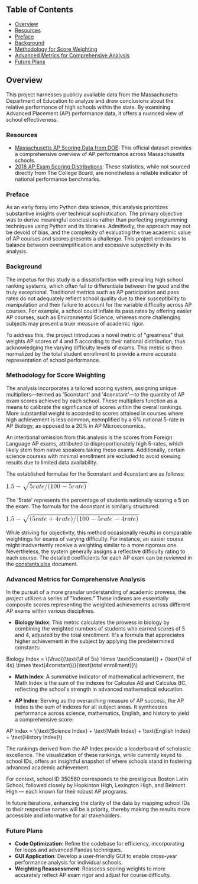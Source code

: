 <script type="text/javascript" async
  src="https://cdnjs.cloudflare.com/ajax/libs/mathjax/2.7.7/MathJax.js?config=TeX-MML-AM_CHTML">
</script>

## Table of Contents
- [Overview](#overview)
- [Resources](#resources)
- [Preface](#preface)
- [Background](#background)
- [Methodology for Score Weighting](#methodology-for-score-weighting)
- [Advanced Metrics for Comprehensive Analysis](#advanced-metrics-for-comprehensive-analysis)
- [Future Plans](#future-plans)

## Overview
This project harnesses publicly available data from the Massachusetts Department of Education to analyze and draw conclusions about the relative performance of high schools within the state. By examining Advanced Placement (AP) performance data, it offers a nuanced view of school effectiveness.

### Resources
- [Massachusetts AP Scoring Data from DOE](http://profiles.doe.mass.edu/statereport/ap.aspx): This official dataset provides a comprehensive overview of AP performance across Massachusetts schools.
- [2018 AP Exam Scoring Distributions](https://www.totalregistration.net/AP-Exam-Registration-Service/AP-Exam-Score-Distributions.php?year=2018): These statistics, while not sourced directly from The College Board, are nonetheless a reliable indicator of national performance benchmarks.

### Preface
As an early foray into Python data science, this analysis prioritizes substantive insights over technical sophistication. The primary objective was to derive meaningful conclusions rather than perfecting programming techniques using Python and its libraries. Admittedly, the approach may not be devoid of bias, and the complexity of evaluating the true academic value of AP courses and scores presents a challenge. This project endeavors to balance between oversimplification and excessive subjectivity in its analysis.

### Background
The impetus for this study is a dissatisfaction with prevailing high school ranking systems, which often fail to differentiate between the good and the truly exceptional. Traditional metrics such as AP participation and pass rates do not adequately reflect school quality due to their susceptibility to manipulation and their failure to account for the variable difficulty across AP courses. For example, a school could inflate its pass rates by offering easier AP courses, such as Environmental Science, whereas more challenging subjects may present a truer measure of academic rigor.

To address this, the project introduces a novel metric of "greatness" that weights AP scores of 4 and 5 according to their national distribution, thus acknowledging the varying difficulty levels of exams. This metric is then normalized by the total student enrollment to provide a more accurate representation of school performance.

### Methodology for Score Weighting

The analysis incorporates a tailored scoring system, assigning unique multipliers—termed as '5constant' and '4constant'—to the quantity of AP exam scores achieved by each school. These multipliers function as a means to calibrate the significance of scores within the overall rankings. More substantial weight is accorded to scores attained in courses where high achievement is less common, exemplified by a 6% national 5-rate in AP Biology, as opposed to a 20% in AP Microeconomics.

An intentional omission from this analysis is the scores from Foreign Language AP exams, attributed to disproportionately high 5-rates, which likely stem from native speakers taking these exams. Additionally, certain science courses with minimal enrollment are excluded to avoid skewing results due to limited data availability.

The established formulae for the 5constant and 4constant are as follows:

![Equation for 5constant](https://raw.githubusercontent.com/elanrosen/MA-State-AP-Data-Analysis/master/Photos/5constant_formula.gif)

The '5rate' represents the percentage of students nationally scoring a 5 on the exam. The formula for the 4constant is similarly structured:

![Equation for 4constant](https://raw.githubusercontent.com/elanrosen/MA-State-AP-Data-Analysis/master/Photos/4constant_formula.gif)

While striving for objectivity, this method occasionally results in comparable weightings for exams of varying difficulty. For instance, an easier course might inadvertently receive a weighting similar to a more rigorous one. Nevertheless, the system generally assigns a reflective difficulty rating to each course. The detailed coefficients for each AP exam can be reviewed in the [constants.xlsx](https://github.com/elanrosen/MA-State-AP-Data-Analysis/blob/master/constants.xlsx) document.

### Advanced Metrics for Comprehensive Analysis

In the pursuit of a more granular understanding of academic prowess, the project utilizes a series of "Indexes." These indexes are essentially composite scores representing the weighted achievements across different AP exams within various disciplines.

- **Biology Index**: This metric calculates the prowess in biology by combining the weighted numbers of students who earned scores of 5 and 4, adjusted by the total enrollment. It's a formula that appreciates higher achievement in the subject by applying the predetermined constants:
  
<span>
  Biology Index = \(\frac{(\text{\# of 5s} \times \text{5constant}) + (\text{\# of 4s} \times \text{4constant})}{\text{total enrollment}}\)
</span>

- **Math Index**: A summative indicator of mathematical achievement, the Math Index is the sum of the indexes for Calculus AB and Calculus BC, reflecting the school's strength in advanced mathematical education.

- **AP Index**: Serving as the overarching measure of AP success, the AP Index is the sum of indexes for all subject areas. It synthesizes performance across science, mathematics, English, and history to yield a comprehensive score:
  
<span>
  AP Index = \(\text{Science Index} + \text{Math Index} + \text{English Index} + \text{History Index}\)
</span>

The rankings derived from the AP Index provide a leaderboard of scholastic excellence. The visualization of these rankings, while currently keyed to school IDs, offers an insightful snapshot of where schools stand in fostering advanced academic achievement.

For context, school ID 350560 corresponds to the prestigious Boston Latin School, followed closely by Hopkinton High, Lexington High, and Belmont High — each known for their robust AP programs.

In future iterations, enhancing the clarity of the data by mapping school IDs to their respective names will be a priority, thereby making the results more accessible and informative for all stakeholders.

### Future Plans

- **Code Optimization**: Refine the codebase for efficiency, incorporating for loops and advanced Pandas techniques.
- **GUI Application**: Develop a user-friendly GUI to enable cross-year performance analysis for individual schools.
- **Weighting Reassessment**: Reassess scoring weights to more accurately reflect AP exam rigor and adjust for course difficulty.
